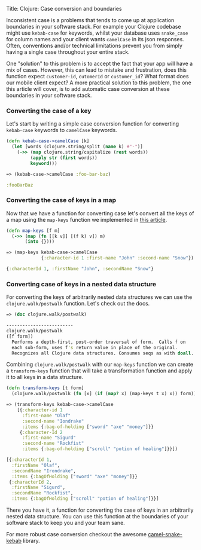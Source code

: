 Title: Clojure: Case conversion and boundaries

Inconsistent case is a problems that tends to come up at application boundaries in your software stack. For example your Clojure codebase might use `kebab-case` for keywords, whilst your database uses `snake_case` for column names and your client wants `camelCase` in its json responses. Often, conventions and/or technical limitations prevent you from simply having a single case throughout your entire stack.

One "solution" to this problem is to accept the fact that your app will have a mix of cases. However, this can lead to mistake and frustration, does this function expect `customer-id`, `cutomerId` or `customer_id`? What format does our mobile client expect? A more practical solution to this problem, the one this article will cover, is to add automatic case conversion at these boundaries in your software stack.

### Converting the case of a key

Let's start by writing a simple case conversion function for converting `kebab-case` keywords to `camelCase` keywords.

```clojure
(defn kebab-case->camelCase [k]
  (let [words (clojure.string/split (name k) #"-")]
    (->> (map clojure.string/capitalize (rest words))
         (apply str (first words))
         keyword)))

=> (kebab-case->camelCase :foo-bar-baz)

:fooBarBaz
```

### Converting the case of keys in a map

Now that we have a function for converting case let's convert all the keys of a map using the `map-keys` function we implemented in [this article](https://andersmurphy.com/2018/11/10/clojure-map-values-and-keys.html).

```clojure
(defn map-keys [f m]
  (->> (map (fn [[k v]] [(f k) v]) m)
       (into {})))

=> (map-keys kebab-case->camelCase
             {:character-id 1 :first-name "John" :second-name "Snow"})

{:characterId 1, :firstName "John", :secondName "Snow"}
```

### Converting case of keys in a nested data structure

For converting the keys of arbitrarily nested data structures we can use the `clojure.walk/postwalk` function. Let's check out the docs.

```clojure
=> (doc clojure.walk/postwalk)

-------------------------
clojure.walk/postwalk
([f form])
  Performs a depth-first, post-order traversal of form.  Calls f on
  each sub-form, uses f's return value in place of the original.
  Recognizes all Clojure data structures. Consumes seqs as with doall.
```

Combining `clojure.walk/postwalk` with our `map-keys` function we can create a `transform-keys` function that will take a transformation function and apply it to all keys in a data structure.

```clojure
(defn transform-keys [t form]
  (clojure.walk/postwalk (fn [x] (if (map? x) (map-keys t x) x)) form))

=> (transform-keys kebab-case->camelCase
    [{:character-id 1
      :first-name "Olaf"
      :second-name "Iondrake"
      :items {:bag-of-holding ["sword" "axe" "money"]}}
     {:character-Id 2
      :first-name "Sigurd"
      :second-name "Rockfist"
      :items {:bag-of-holding ["scroll" "potion of healing"]}}])

[{:characterId 1,
  :firstName "Olaf",
  :secondName "Irondrake",
  :items {:bagOfHolding ["sword" "axe" "money"]}}
 {:characterId 2,
  :firstName "Sigurd",
  :secondName "Rockfist",
  :items {:bagOfHolding ["scroll" "potion of healing"]}}]
```

There you have it, a function for converting the case of keys in an arbitrarily nested data structure. You can use this function at the boundaries of your software stack to keep you and your team sane.

For more robust case conversion checkout the awesome [camel-snake-kebab](https://github.com/clj-commons/camel-snake-kebab) library.
